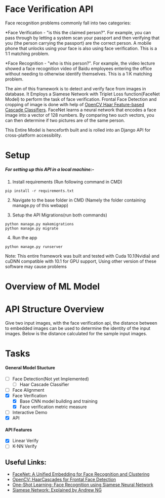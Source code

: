 # Face Verification API
Face recognition problems commonly fall into two categories:

 *Face Verification - "is this the claimed person?". For example, you can pass through by letting a system scan your passport and then verifying that you (the person carrying the passport) are the correct person. A mobile phone that unlocks using your face is also using face verification. This is a 1:1 matching problem.
 
 *Face Recognition - "who is this person?". For example, the video lecture showed a face recognition video of Baidu employees entering the office without needing to otherwise identify themselves. This is a 1:K matching problem.
  
  The aim of this framework is to detect and verify face from images in database. It Employs a Siamese Network with Triplet Loss function(FaceNet Model) to perform the task of face verification. Frontal Face Detection and cropping of image is done with help of [OpenCV Haar Feature-based Cascade Classifiers](https://docs.opencv.org/3.3.0/d7/d8b/tutorial_py_face_detection.html). 
    FaceNet learns a neural network that encodes a face image into a vector of 128 numbers. By comparing two such vectors, you can then determine if two pictures are of the same person.
   
   This Entire Model is henceforth built and is rolled into an Django API for cross-platform accessiblity. 

# Setup
##### For setting up this API in a local machine:-

1. Install requirements (Run following command in CMD)

```
pip install -r requirements.txt
```

2. Navigate to the base folder in CMD (Namely the folder containing manage.py of this webapp)


3. Setup the API Migrations(run both commands)

```
python manage.py makemigrations
python manage.py migrate
```
4. Run the app

```
python manage.py runserver
```

Note: This entire framework was built and tested with Cuda 10.1(Nvidia) and cuDNN compatible with 10.1 for GPU support,
Using other version of these software may cause problems

# Overview of ML Model


# API Structure Overview
  Give two input images, with the face verification api, the distance between to embedded images can be used to determine the identity of the input images. Below is the distance calculated for the sample input images.
  
# Tasks
#### General Model Stucture
+ [ ] Face Detection(Not yet Implemented)
    - [ ] Haar Cascade Classifier
+ [ ] Face Alignment
+ [x] Face Verification
    - [x] Base CNN model building and training
    - [x] Face verification metric measure
+ [ ] Interactive Demo
+ [x] API

#### API Features
+ [x] Linear Verify
+ [ ] K-NN Verify

## Useful Links:
* [FaceNet: A Unified Embedding for Face Recognition and Clustering](https://arxiv.org/abs/1503.03832)
* [OpenCV: HaarCascades for Frontal Face Detection](https://docs.opencv.org/3.3.0/d7/d8b/tutorial_py_face_detection.html)
* [One-Shot Learning: Face Recognition using Siamese Neural Network](https://towardsdatascience.com/one-shot-learning-face-recognition-using-siamese-neural-network-a13dcf739e)
* [Siamese Network: Explained by Andrew NG](https://www.coursera.org/lecture/convolutional-neural-networks/siamese-network-bjhmj)
